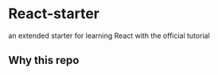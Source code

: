 # React-starter
an extended starter for learning React with the official tutorial 
## Why this repo
